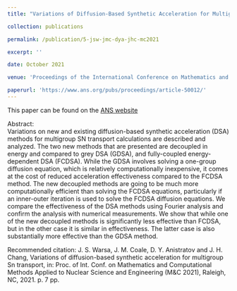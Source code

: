 ```yaml
---
title: "Variations of Diffusion-Based Synthetic Acceleration for Multigroup Sn Transport"

collection: publications

permalink: /publication/5-jsw-jmc-dya-jhc-mc2021

excerpt: ''

date: October 2021

venue: 'Proceedings of the International Conference on Mathematics and Computational Methods Applied to Nuclear Science and Engineering'

paperurl: 'https://www.ans.org/pubs/proceedings/article-50012/'
---
```

This paper can be found on the [ANS website](https://www.ans.org/pubs/proceedings/article-50012/)

Abstract:<br/>
Variations on new and existing diffusion-based synthetic acceleration (DSA) methods for
multigroup SN transport calculations are described and analyzed. The two new methods
that are presented are decoupled in energy and compared to grey DSA (GDSA), and
fully-coupled energy-dependent DSA (FCDSA). While the GDSA involves solving a one-group
diffusion equation, which is relatively computationally inexpensive, it comes at the
cost of reduced acceleration effectiveness compared to the FCDSA method. The new
decoupled methods are going to be much more computationally efficient than solving the
FCDSA equations, particularly if an inner-outer iteration is used to solve the FCDSA
diffusion equations. We compare the effectiveness of the DSA methods using Fourier
analysis and confirm the analysis with numerical measurements. We show that while one
of the new decoupled methods is significantly less effective than FCDSA, but in the other
case it is similar in effectiveness. The latter case is also substantially more effective than
the GDSA method.

Recommended citation: J. S. Warsa, J. M. Coale, D. Y. Anistratov and J. H. Chang, Variations of diffusion-based synthetic acceleration for multigroup Sn transport, in: Proc. of Int. Conf. on Mathematics and Computational Methods Applied to Nuclear Science and Engineering (M&C 2021), Raleigh, NC, 2021. p. 7 pp.
